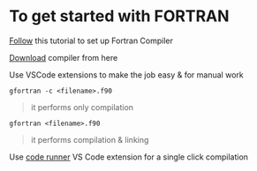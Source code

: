 # To get started with FORTRAN

[Follow](https://youtu.be/RrsoM6wVEWE) this tutorial to set up Fortran Compiler

[Download](https://jmeubank.github.io/tdm-gcc/download/) compiler from here

Use VSCode extensions to make the job easy & for manual work

```gfortran -c <filename>.f90``` 
> it performs only compilation

```gfortran <filename>.f90```
>it performs compilation & linking

Use [code runner](https://marketplace.visualstudio.com/items?itemName=formulahendry.code-runner) VS Code extension for a single click compilation